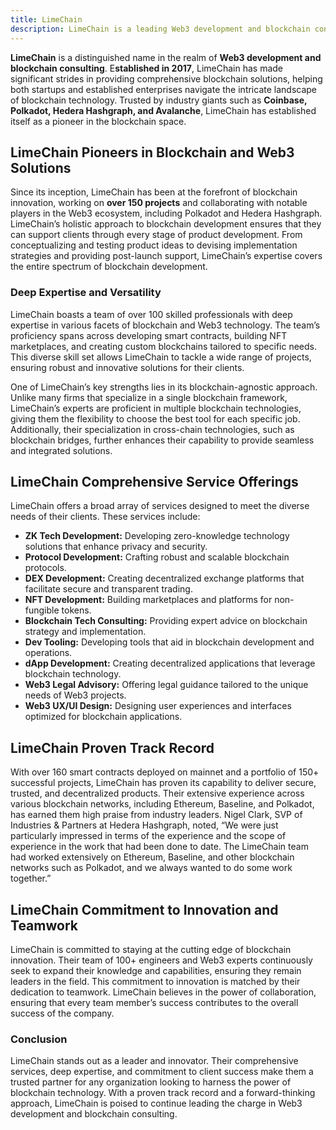 ```yaml
---
title: LimeChain
description: LimeChain is a leading Web3 development and blockchain consulting since 2017. Trusted by Coinbase, Polkadot, Hedera, and more.
---
```


**LimeChain** is a distinguished name in the realm of **Web3 development and blockchain consulting**. E**stablished in 2017**, LimeChain has made significant strides in providing comprehensive blockchain solutions, helping both startups and established enterprises navigate the intricate landscape of blockchain technology. Trusted by industry giants such as **Coinbase, Polkadot, Hedera Hashgraph, and Avalanche**, LimeChain has established itself as a pioneer in the blockchain space.

## LimeChain Pioneers in Blockchain and Web3 Solutions
Since its inception, LimeChain has been at the forefront of blockchain innovation, working on **over 150 projects** and collaborating with notable players in the Web3 ecosystem, including Polkadot and Hedera Hashgraph. LimeChain’s holistic approach to blockchain development ensures that they can support clients through every stage of product development. From conceptualizing and testing product ideas to devising implementation strategies and providing post-launch support, LimeChain’s expertise covers the entire spectrum of blockchain development.

### Deep Expertise and Versatility
LimeChain boasts a team of over 100 skilled professionals with deep expertise in various facets of blockchain and Web3 technology. The team’s proficiency spans across developing smart contracts, building NFT marketplaces, and creating custom blockchains tailored to specific needs. This diverse skill set allows LimeChain to tackle a wide range of projects, ensuring robust and innovative solutions for their clients.

One of LimeChain’s key strengths lies in its blockchain-agnostic approach. Unlike many firms that specialize in a single blockchain framework, LimeChain’s experts are proficient in multiple blockchain technologies, giving them the flexibility to choose the best tool for each specific job. Additionally, their specialization in cross-chain technologies, such as blockchain bridges, further enhances their capability to provide seamless and integrated solutions.

## LimeChain Comprehensive Service Offerings
LimeChain offers a broad array of services designed to meet the diverse needs of their clients. These services include:
- **ZK Tech Development:** Developing zero-knowledge technology solutions that enhance privacy and security.
- **Protocol Development:** Crafting robust and scalable blockchain protocols.
- **DEX Development:** Creating decentralized exchange platforms that facilitate secure and transparent trading.
- **NFT Development:** Building marketplaces and platforms for non-fungible tokens.
- **Blockchain Tech Consulting:** Providing expert advice on blockchain strategy and implementation.
- **Dev Tooling:** Developing tools that aid in blockchain development and operations.
- **dApp Development:** Creating decentralized applications that leverage blockchain technology.
- **Web3 Legal Advisory:** Offering legal guidance tailored to the unique needs of Web3 projects.
- **Web3 UX/UI Design:** Designing user experiences and interfaces optimized for blockchain applications.

## LimeChain Proven Track Record
With over 160 smart contracts deployed on mainnet and a portfolio of 150+ successful projects, LimeChain has proven its capability to deliver secure, trusted, and decentralized products. Their extensive experience across various blockchain networks, including Ethereum, Baseline, and Polkadot, has earned them high praise from industry leaders. Nigel Clark, SVP of Industries &amp; Partners at Hedera Hashgraph, noted, “We were just particularly impressed in terms of the experience and the scope of experience in the work that had been done to date. The LimeChain team had worked extensively on Ethereum, Baseline, and other blockchain networks such as Polkadot, and we always wanted to do some work together.”

## LimeChain Commitment to Innovation and Teamwork
LimeChain is committed to staying at the cutting edge of blockchain innovation. Their team of 100+ engineers and Web3 experts continuously seek to expand their knowledge and capabilities, ensuring they remain leaders in the field. This commitment to innovation is matched by their dedication to teamwork. LimeChain believes in the power of collaboration, ensuring that every team member’s success contributes to the overall success of the company.

### Conclusion
LimeChain stands out as a leader and innovator. Their comprehensive services, deep expertise, and commitment to client success make them a trusted partner for any organization looking to harness the power of blockchain technology. With a proven track record and a forward-thinking approach, LimeChain is poised to continue leading the charge in Web3 development and blockchain consulting.
